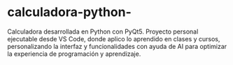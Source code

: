 # calculadora-python-
Calculadora desarrollada en Python con PyQt5. Proyecto personal ejecutable desde VS Code, donde aplico lo aprendido en clases y cursos, personalizando la interfaz y funcionalidades con ayuda de AI para optimizar la experiencia de programación y aprendizaje.
